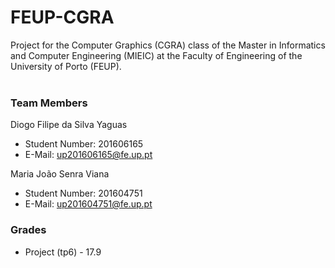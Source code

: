 # FEUP-CGRA
Project for the Computer Graphics (CGRA) class of the Master in Informatics and Computer Engineering (MIEIC) at the Faculty of Engineering of the University of Porto (FEUP).
<br><br>
### Team Members
Diogo Filipe da Silva Yaguas<br>
* Student Number: 201606165
* E-Mail: up201606165@fe.up.pt

Maria João Senra Viana
* Student Number: 201604751
* E-Mail: up201604751@fe.up.pt

### Grades

* Project (tp6) - 17.9

